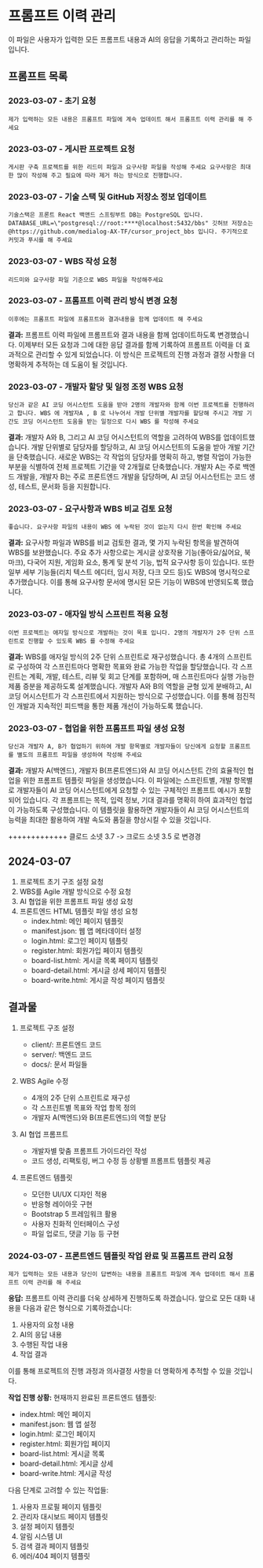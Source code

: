 # 프롬프트 이력 관리

이 파일은 사용자가 입력한 모든 프롬프트 내용과 AI의 응답을 기록하고 관리하는 파일입니다.

## 프롬프트 목록

### 2023-03-07 - 초기 요청
```
제가 입력하는 모든 내용은 프롬프트 파일에 계속 업데이트 해서 프롬프트 이력 관리를 해 주세요
```

### 2023-03-07 - 게시판 프로젝트 요청
```
게시판 구축 프로젝트를 위한 리드미 파일과 요구사항 파일을 작성해 주세요 요구사항은 최대한 많이 작성해 주고 필요에 따라 제거 하는 방식으로 진행합니다.
```

### 2023-03-07 - 기술 스택 및 GitHub 저장소 정보 업데이트
```
기술스택은 프론트 React 백앤드 스프링부트 DB는 PostgreSQL 입니다. DATABASE_URL=\"postgresql://root:****@localhost:5432/bbs" 깃허브 저장소는 @https://github.com/medialog-AX-TF/cursor_project_bbs 입니다. 주기적으로 커밋과 푸시를 해 주세요
```

### 2023-03-07 - WBS 작성 요청
```
리드미와 요구사항 파일 기준으로 WBS 파일을 작성해주세요
```

### 2023-03-07 - 프롬프트 이력 관리 방식 변경 요청
```
이후에는 프롬프트 파일에 프롬프트와 결과내용을 함께 업데이트 해 주세요
```

**결과:**
프롬프트 이력 파일에 프롬프트와 결과 내용을 함께 업데이트하도록 변경했습니다. 이제부터 모든 요청과 그에 대한 응답 결과를 함께 기록하여 프롬프트 이력을 더 효과적으로 관리할 수 있게 되었습니다. 이 방식은 프로젝트의 진행 과정과 결정 사항을 더 명확하게 추적하는 데 도움이 될 것입니다.

### 2023-03-07 - 개발자 할당 및 일정 조정 WBS 요청
```
당신과 같은 AI 코딩 어시스턴트 도움을 받아 2명의 개발자와 함께 이번 프로젝트를 진행하려고 합니다. WBS 에 개발자A , B 로 나누어서 개발 단위별 개발자를 할당해 주시고 개발 기간도 코딩 어시스턴트 도움을 받는 일정으로 다시 WBS 를 작성해 주세요
```

**결과:**
개발자 A와 B, 그리고 AI 코딩 어시스턴트의 역할을 고려하여 WBS를 업데이트했습니다. 개발 단위별로 담당자를 할당하고, AI 코딩 어시스턴트의 도움을 받아 개발 기간을 단축했습니다. 새로운 WBS는 각 작업의 담당자를 명확히 하고, 병렬 작업이 가능한 부분을 식별하여 전체 프로젝트 기간을 약 2개월로 단축했습니다. 개발자 A는 주로 백엔드 개발을, 개발자 B는 주로 프론트엔드 개발을 담당하며, AI 코딩 어시스턴트는 코드 생성, 테스트, 문서화 등을 지원합니다.

### 2023-03-07 - 요구사항과 WBS 비교 검토 요청
```
좋습니다. 요구사항 파일의 내용이 WBS 에 누락된 것이 없는지 다시 한번 확인해 주세요
```

**결과:**
요구사항 파일과 WBS를 비교 검토한 결과, 몇 가지 누락된 항목을 발견하여 WBS를 보완했습니다. 주요 추가 사항으로는 게시글 상호작용 기능(좋아요/싫어요, 북마크), 다국어 지원, 게임화 요소, 통계 및 분석 기능, 법적 요구사항 등이 있습니다. 또한 일부 세부 기능들(리치 텍스트 에디터, 임시 저장, 다크 모드 등)도 WBS에 명시적으로 추가했습니다. 이를 통해 요구사항 문서에 명시된 모든 기능이 WBS에 반영되도록 했습니다.

### 2023-03-07 - 애자일 방식 스프린트 적용 요청
```
이번 프로젝트는 애자일 방식으로 개발하는 것이 목표 입니다. 2명의 개발자가 2주 단위 스프린트로 진행할 수 있도록 WBS 를 수정해 주세요
```

**결과:**
WBS를 애자일 방식의 2주 단위 스프린트로 재구성했습니다. 총 4개의 스프린트로 구성하여 각 스프린트마다 명확한 목표와 완료 가능한 작업을 할당했습니다. 각 스프린트는 계획, 개발, 테스트, 리뷰 및 회고 단계를 포함하며, 매 스프린트마다 실행 가능한 제품 증분을 제공하도록 설계했습니다. 개발자 A와 B의 역할을 균형 있게 분배하고, AI 코딩 어시스턴트가 각 스프린트에서 지원하는 방식으로 구성했습니다. 이를 통해 점진적인 개발과 지속적인 피드백을 통한 제품 개선이 가능하도록 했습니다.

### 2023-03-07 - 협업을 위한 프롬프트 파일 생성 요청
```
당신과 개발자 A, B가 협업하기 위하여 개발 항목별로 개발자들이 당신에게 요청할 프롬프트를 별도의 프롬프트 파일을 생성하여 작성해 주세요
```

**결과:**
개발자 A(백엔드), 개발자 B(프론트엔드)와 AI 코딩 어시스턴트 간의 효율적인 협업을 위한 프롬프트 템플릿 파일을 생성했습니다. 이 파일에는 스프린트별, 개발 항목별로 개발자들이 AI 코딩 어시스턴트에게 요청할 수 있는 구체적인 프롬프트 예시가 포함되어 있습니다. 각 프롬프트는 목적, 입력 정보, 기대 결과를 명확히 하여 효과적인 협업이 가능하도록 구성했습니다. 이 템플릿을 활용하면 개발자들이 AI 코딩 어시스턴트의 능력을 최대한 활용하여 개발 속도와 품질을 향상시킬 수 있을 것입니다.

+++++++++++++  클로드 소넷 3.7 -> 크로드 소넷 3.5 로 변경경

## 2024-03-07
1. 프로젝트 초기 구조 설정 요청
2. WBS를 Agile 개발 방식으로 수정 요청
3. AI 협업을 위한 프롬프트 파일 생성 요청
4. 프론트엔드 HTML 템플릿 파일 생성 요청
   - index.html: 메인 페이지 템플릿
   - manifest.json: 웹 앱 메타데이터 설정
   - login.html: 로그인 페이지 템플릿
   - register.html: 회원가입 페이지 템플릿
   - board-list.html: 게시글 목록 페이지 템플릿
   - board-detail.html: 게시글 상세 페이지 템플릿
   - board-write.html: 게시글 작성 페이지 템플릿

## 결과물
1. 프로젝트 구조 설정
   - client/: 프론트엔드 코드
   - server/: 백엔드 코드
   - docs/: 문서 파일들

2. WBS Agile 수정
   - 4개의 2주 단위 스프린트로 재구성
   - 각 스프린트별 목표와 작업 항목 정의
   - 개발자 A(백엔드)와 B(프론트엔드)의 역할 분담

3. AI 협업 프롬프트
   - 개발자별 맞춤 프롬프트 가이드라인 작성
   - 코드 생성, 리팩토링, 버그 수정 등 상황별 프롬프트 템플릿 제공

4. 프론트엔드 템플릿
   - 모던한 UI/UX 디자인 적용
   - 반응형 레이아웃 구현
   - Bootstrap 5 프레임워크 활용
   - 사용자 친화적 인터페이스 구성
   - 파일 업로드, 댓글 기능 등 구현 

### 2024-03-07 - 프론트엔드 템플릿 작업 완료 및 프롬프트 관리 요청
```
제가 입력하는 모든 내용과 당신이 답변하는 내용을 프롬프트 파일에 계속 업데이트 해서 프롬프트 이력 관리를 해 주세요
```

**응답:**
프롬프트 이력 관리를 더욱 상세하게 진행하도록 하겠습니다. 앞으로 모든 대화 내용을 다음과 같은 형식으로 기록하겠습니다:
1. 사용자의 요청 내용
2. AI의 응답 내용
3. 수행된 작업 내용
4. 작업 결과

이를 통해 프로젝트의 진행 과정과 의사결정 사항을 더 명확하게 추적할 수 있을 것입니다.

**작업 진행 상황:**
현재까지 완료된 프론트엔드 템플릿:
- index.html: 메인 페이지
- manifest.json: 웹 앱 설정
- login.html: 로그인 페이지
- register.html: 회원가입 페이지
- board-list.html: 게시글 목록
- board-detail.html: 게시글 상세
- board-write.html: 게시글 작성

다음 단계로 고려할 수 있는 작업들:
1. 사용자 프로필 페이지 템플릿
2. 관리자 대시보드 페이지 템플릿
3. 설정 페이지 템플릿
4. 알림 시스템 UI
5. 검색 결과 페이지 템플릿
6. 에러/404 페이지 템플릿 